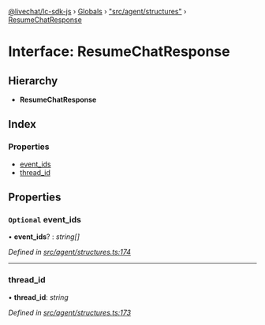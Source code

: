 [@livechat/lc-sdk-js](../README.md) › [Globals](../globals.md) › ["src/agent/structures"](../modules/_src_agent_structures_.md) › [ResumeChatResponse](_src_agent_structures_.resumechatresponse.md)

# Interface: ResumeChatResponse

## Hierarchy

* **ResumeChatResponse**

## Index

### Properties

* [event_ids](_src_agent_structures_.resumechatresponse.md#optional-event_ids)
* [thread_id](_src_agent_structures_.resumechatresponse.md#thread_id)

## Properties

### `Optional` event_ids

• **event_ids**? : *string[]*

*Defined in [src/agent/structures.ts:174](https://github.com/livechat/lc-sdk-js/blob/9364105/src/agent/structures.ts#L174)*

___

###  thread_id

• **thread_id**: *string*

*Defined in [src/agent/structures.ts:173](https://github.com/livechat/lc-sdk-js/blob/9364105/src/agent/structures.ts#L173)*
